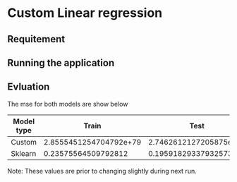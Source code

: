 # Custom Linear regression


## Requitement


## Running the application


## Evluation
The mse for both models are show below


| Model type  | Train               | Test               |
|---|------------------------|------------------------|
| Custom| 2.8555451254704792e+79 | 2.7462612127205875e+79 |
| Sklearn | 0.23575564509792812    | 0.19591829337932573    |

Note: These values are prior to changing slightly during next run.